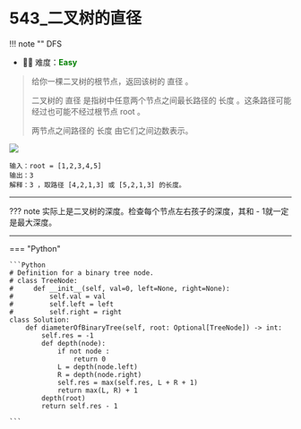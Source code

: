 # 543_二叉树的直径

<!-- 所有文件名必须是该题目的英文名 -->

!!! note ""
    <!-- 这里记载考察的数据结构、算法等 -->
    DFS

- 🔑🔑 难度：<span style = "color:Green; font-weight:bold">Easy</span>
<!-- <span style = "color:gold; font-weight:bold">Medium</span> 中等 -->
<!-- <span style = "color:crisma; font-weight:bold">High</span> 困难 -->
<!-- <span style = "color:Green; font-weight:bold">Easy</span> 简单 -->

<!-- 题目简介 -->

>
> 给你一棵二叉树的根节点，返回该树的 直径 。
> 
> 二叉树的 直径 是指树中任意两个节点之间最长路径的 长度 。这条路径可能经过也可能不经过根节点 root 。
> 
> 两节点之间路径的 长度 由它们之间边数表示。
> 

![](https://assets.leetcode.com/uploads/2021/03/06/diamtree.jpg)

```
输入：root = [1,2,3,4,5]
输出：3
解释：3 ，取路径 [4,2,1,3] 或 [5,2,1,3] 的长度。
```

------

??? note 
    实际上是二叉树的深度。检查每个节点左右孩子的深度，其和 - 1就一定是最大深度。

    
-------------

=== "Python"

    ```Python 
    # Definition for a binary tree node.
    # class TreeNode:
    #     def __init__(self, val=0, left=None, right=None):
    #         self.val = val
    #         self.left = left
    #         self.right = right
    class Solution:
        def diameterOfBinaryTree(self, root: Optional[TreeNode]) -> int:
            self.res = -1
            def depth(node):
                if not node :
                    return 0
                L = depth(node.left)
                R = depth(node.right)
                self.res = max(self.res, L + R + 1)
                return max(L, R) + 1
            depth(root)
            return self.res - 1
    
    ```
